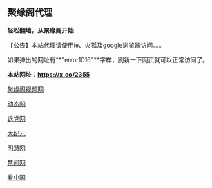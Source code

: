 ## **聚缘阁代理**

**轻松翻墙，从聚缘阁开始**

【公告】本站代理请使用ie、火狐及google浏览器访问。。。

如果弹出的网址有**"error1016"**字样，刷新一下网页就可以正常访问了。

**本站网址：https://x.co/2355**

 [聚缘阁视频网](http://a9.jyg.host/tv)

 [动态网](http://a9.jyg.host/?id=7365)

 [退党网](http://a9.jyg.host/?id=8)

 [大纪元](http://a9.jyg.host/?id=7)

 [明慧网](http://a9.jyg.host/?id=3)

 [禁闻网](http://a9.jyg.host/?id=16)

 [看中国](http://a9.jyg.host/?id=11)
